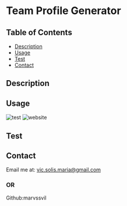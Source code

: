 # Team Profile Generator

## Table of Contents
* [Description](#Description)
* [Usage](#Usage)
* [Test](#Test)
* [Contact](#Contact)

## Description


## Usage

![test](./src/test.png)
![website](./src/website.png)

## Test


## Contact
Email me at: vic.solis.maria@gmail.com
### OR
Github:marvssvil